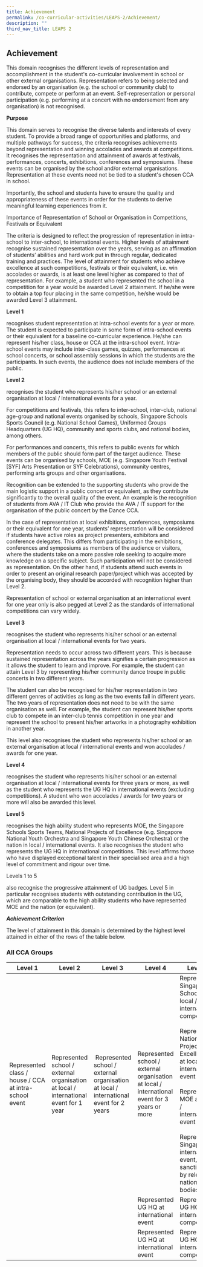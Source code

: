 ```yaml
---
title: Achievement
permalink: /co-curricular-activities/LEAPS-2/Achievement/
description: ""
third_nav_title: LEAPS 2
---
```

## Achievement 

This domain recognises the different levels of representation and accomplishment in the student's co-curricular involvement in school or other external organisations. Representation refers to being selected and endorsed by an organisation (e.g. the school or community club) to contribute, compete or perform at an event. Self-representation or personal participation (e.g. performing at a concert with no endorsement from any organisation) is not recognised. 

**Purpose**

This domain serves to recognise the diverse talents and interests of every student. To provide a broad range of opportunities and platforms, and multiple pathways for success, the criteria recognises achievements beyond representation and winning accolades and awards at competitions. It recognises the representation and attainment of awards at festivals, performances, concerts, exhibitions, conferences and symposiums. These events can be organised by the school and/or external organisations. Representation at these events need not be tied to a student's chosen CCA in school. 

Importantly, the school and students have to ensure the quality and appropriateness of these events in order for the students to derive meaningful learning experiences from it.  

Importance of Representation of School or Organisation in Competitions, Festivals or Equivalent  

The criteria is designed to reflect the progression of representation in intra-school to inter-school, to international events. Higher levels of attainment recognise sustained representation over the years, serving as an affirmation of students’ abilities and hard work put in through regular, dedicated training and practices. The level of attainment for students who achieve excellence at such competitions, festivals or their equivalent, i.e. win accolades or awards, is at least one level higher as compared to that of representation. For example, a student who represented the school in a competition for a year would be awarded Level 2 attainment. If he/she were to obtain a top four placing in the same competition, he/she would be awarded Level 3 attainment. 

**Level 1** 

recognises student representation at intra-school events for a year or more. The student is expected to participate in some form of intra-school events or their equivalent for a baseline co-curricular experience. He/she can represent his/her class, house or CCA at the intra-school event. Intra-school events may include inter-class games, quizzes, performances at school concerts, or school assembly sessions in which the students are the participants. In such events, the audience does not include members of the public. 

**Level 2** 

recognises the student who represents his/her school or an external organisation at local / international events for a year. 

For competitions and festivals, this refers to inter-school, inter-club, national age-group and national events organised by schools, Singapore Schools Sports Council (e.g. National School Games), Uniformed Groups Headquarters (UG HQ), community and sports clubs, and national bodies, among others.

For performances and concerts, this refers to public events for which members of the public should form part of the target audience. These events can be organised by schools, MOE (e.g. Singapore Youth Festival \[SYF\] Arts Presentation or SYF Celebrations), community centres, performing arts groups and other organisations.

Recognition can be extended to the supporting students who provide the main logistic support in a public concert or equivalent, as they contribute significantly to the overall quality of the event. An example is the recognition of students from AVA / IT Club who provide the AVA / IT support for the organisation of the public concert by the Dance CCA.

In the case of representation at local exhibitions, conferences, symposiums or their equivalent for one year, students’ representation will be considered if students have active roles as project presenters, exhibitors and conference delegates. This differs from participating in the exhibitions, conferences and symposiums as members of the audience or visitors, where the students take on a more passive role seeking to acquire more knowledge on a specific subject. Such participation will not be considered as representation. On the other hand, if students attend such events in order to present an original research paper/project which was accepted by the organising body, they should be accorded with recognition higher than Level 2.

Representation of school or external organisation at an international event for one year only is also pegged at Level 2 as the standards of international competitions can vary widely.

**Level 3** 

recognises the student who represents his/her school or an external organisation at local / international events for two years. 

Representation needs to occur across two different years. This is because sustained representation across the years signifies a certain progression as it allows the student to learn and improve. For example, the student can attain Level 3 by representing his/her community dance troupe in public concerts in two different years.

The student can also be recognised for his/her representation in two different genres of activities as long as the two events fall in different years. The two years of representation does not need to be with the same organisation as well. For example, the student can represent his/her sports club to compete in an inter-club tennis competition in one year and represent the school to present his/her artworks in a photography exhibition in another year.

This level also recognises the student who represents his/her school or an external organisation at local / international events and won accolades / awards for one year.

**Level 4** 

recognises the student who represents his/her school or an external organisation at local / international events for three years or more, as well as the student who represents the UG HQ in international events (excluding competitions). A student who won accolades / awards for two years or more will also be awarded this level. 

**Level 5** 

recognises the high ability student who represents MOE, the Singapore Schools Sports Teams, National Projects of Excellence (e.g. Singapore National Youth Orchestra and Singapore Youth Chinese Orchestra) or the nation in local / international events. It also recognises the student who represents the UG HQ in international competitions. This level affirms those who have displayed exceptional talent in their specialised area and a high level of commitment and rigour over time. 

Levels 1 to 5 

also recognise the progressive attainment of UG badges. Level 5 in particular recognises students with outstanding contribution in the UG, which are comparable to the high ability students who have represented MOE and the nation (or equivalent). 

**_Achievement Criterion_**

The level of attainment in this domain is determined by the highest level attained in either of the rows of the table below. 

### All CCA Groups



| Level 1 | Level 2 | Level 3 | Level 4 | Level 5 |
| -------- | -------- | -------- |  -------- |  -------- |
| Represented class / house / CCA at intra-school event     | Represented school / external organisation at local / international event for 1 year     |  Represented school / external organisation at local / international event for 2 years    | Represented school / external organisation at local / international event for 3 years or more     | Represented Singapore Schools at local / international competition <br><br> Represented National Project of Excellence at local / international event <br><br> Represented MOE at local / international event <br><br>Represented Singapore at international event, sanctioned by relevant national bodies     |
|    |     |      | Represented UG HQ at international event    | Represented UG HQ at international competition    |
|    |     |      | Represented UG HQ at international event    | Represented UG HQ at international competition    |

